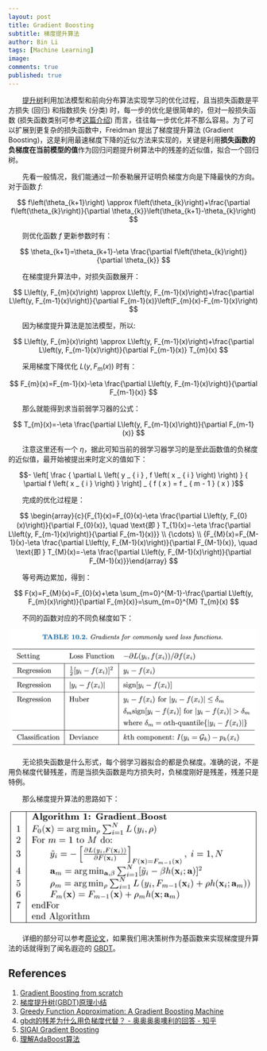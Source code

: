 ```yaml
---
layout: post
title: Gradient Boosting
subtitle: 梯度提升算法
author: Bin Li
tags: [Machine Learning]
image: 
comments: true
published: true
---
```


　　[提升树](https://binlidaily.github.io/2019-06-10-boosting-tree/)利用加法模型和前向分布算法实现学习的优化过程，且当损失函数是平方损失 (回归) 和指数损失 (分类) 时，每一步的优化是很简单的，但对一般损失函数 (损失函数类别可参考[这篇介绍](https://binlidaily.github.io/2018-12-07-loss-functions/)) 而言，往往每一步优化并不那么容易。为了可以扩展到更复杂的损失函数中，Freidman 提出了梯度提升算法 (Gradient Boosting)，这是利用最速梯度下降的近似方法来实现的，关键是利用**损失函数的负梯度在当前模型的值**作为回归问题提升树算法中的残差的近似值，拟合一个回归树。

　　先看一般情况，我们能通过一阶泰勒展开证明负梯度方向是下降最快的方向。对于函数 $f$:

$$
f\left(\theta_{k+1}\right) \approx f\left(\theta_{k}\right)+\frac{\partial f\left(\theta_{k}\right)}{\partial \theta_{k}}\left(\theta_{k+1}-\theta_{k}\right)
$$

　　则优化函数 $f$ 更新参数时有：

$$
\theta_{k+1}=\theta_{k+1}-\eta \frac{\partial f\left(\theta_{k}\right)}{\partial \theta_{k}}
$$

　　在梯度提升算法中，对损失函数展开：

$$
L\left(y, F_{m}(x)\right) \approx L\left(y, F_{m-1}(x)\right)+\frac{\partial L\left(y, F_{m-1}(x)\right)}{\partial F_{m-1}(x)}\left(F_{m}(x)-F_{m-1}(x)\right)
$$

　　因为梯度提升算法是加法模型，所以:

$$
L\left(y, F_{m}(x)\right) \approx L\left(y, F_{m-1}(x)\right)+\frac{\partial L\left(y, F_{m-1}(x)\right)}{\partial F_{m-1}(x)} T_{m}(x)
$$

　　采用梯度下降优化 $L\left(y, F_{m}(x)\right)$ 时有：

$$
F_{m}(x)=F_{m-1}(x)-\eta \frac{\partial L\left(y, F_{m-1}(x)\right)}{\partial F_{m-1}(x)}
$$

　　那么就能得到求当前弱学习器的公式：

$$
T_{m}(x)=-\eta \frac{\partial L\left(y, F_{m-1}(x)\right)}{\partial F_{m-1}(x)}
$$

　　注意这里还有一个 $\eta$，据此可知当前的弱学习器学习的是至此函数值的负梯度的近似值，最开始被提出来时定义的值如下：

$$- \left[ \frac { \partial L \left( y _ { i } , f \left( x _ { i } \right) \right) } { \partial f \left( x _ { i } \right) } \right] _ { f ( x ) = f _ { m - 1 } ( x ) }$$

　　完成的优化过程是：

$$
\begin{array}{c}{F_{1}(x)=F_{0}(x)-\eta \frac{\partial L\left(y, F_{0}(x)\right)}{\partial F_{0}(x)}, \quad \text{即 }  T_{1}(x)=-\eta \frac{\partial L\left(y, F_{m-1}(x)\right)}{\partial F_{m-1}(x)}} \\ {\cdots} \\ {F_{M}(x)=F_{M-1}(x)-\eta \frac{\partial L\left(y, F_{M-1}(x)\right)}{\partial F_{M-1}(x)}, \quad \text{即 } T_{M}(x)=-\eta \frac{\partial L\left(y, F_{M-1}(x)\right)}{\partial F_{M-1}(x)}}\end{array}
$$

　　等号两边累加，得到：

$$
F(x)=F_{M}(x)=F_{0}(x)+\eta \sum_{m=0}^{M-1}-\frac{\partial L\left(y, F_{m}(x)\right)}{\partial F_{m}(x)}=\sum_{m=0}^{M} T_{m}(x)
$$

　　不同的函数对应的不同负梯度如下：

<p align="center">
  <img width="500" height="" src="/img/media/15602347070035.jpg">
</p>

　　无论损失函数是什么形式，每个弱学习器拟合的都是负梯度。准确的说，不是用负梯度代替残差，而是当损失函数是均方损失时，负梯度刚好是残差，残差只是特例。

　　那么梯度提升算法的思路如下：

<p align="center">
  <img width="500" height="" src="/img/media/15625774976201.jpg">
</p>



　　详细的部分可以参考[原论文](/assets/trebst.pdf)，如果我们用决策树作为基函数来实现梯度提升算法的话就得到了闻名遐迩的 [GBDT](https://binlidaily.github.io/2019-06-11-gbdt-gradient-boosting-decision-tree/)。


## References
1. [Gradient Boosting from scratch](https://medium.com/mlreview/gradient-boosting-from-scratch-1e317ae4587d)
2. [梯度提升树(GBDT)原理小结](https://www.cnblogs.com/pinard/p/6140514.html)
3. [Greedy Function Approximation: A Gradient Boosting Machine](https://statweb.stanford.edu/~jhf/ftp/trebst.pdf)
4. [gbdt的残差为什么用负梯度代替？ - 奥奥奥奥噢利的回答 - 知乎](https://www.zhihu.com/question/63560633/answer/581670747)
5. [SIGAI Gradient Boosting](/assets/gradient_boosting.pdf)
6. [理解AdaBoost算法](https://mp.weixin.qq.com/s?__biz=MzU4MjQ3MDkwNA==&mid=2247486478&idx=1&sn=8557d1ffbd2bc11027e642cc0a36f8ef&chksm=fdb69199cac1188ff006b7c4bdfcd17f15f521b759081813627be3b5d13715d7c41fccec3a3f&scene=21#wechat_redirect)